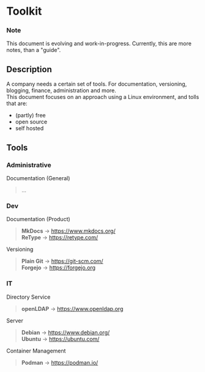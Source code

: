 # Toolkit
### Note
This document is evolving and work-in-progress. Currently, this are more notes, than a "guide".

## Description
A company needs a certain set of tools. For documentation, versioning, blogging, finance, administration and more.  
This document focuses on an approach using a Linux environment, and tolls that are:
- (partly) free
- open source
- self hosted  

## Tools
### Administrative
Documentation (General)  
> ...  


### Dev
Documentation (Product)
> **MkDocs** -> https://www.mkdocs.org/  
> **ReType** -> https://retype.com/  

Versioning  
> **Plain Git** -> https://git-scm.com/  
> **Forgejo** -> https://forgejo.org  


### IT
Directory Service  
> **openLDAP** -> https://www.openldap.org  

Server  
> **Debian** -> https://www.debian.org/  
> **Ubuntu** -> https://ubuntu.com/  

Container Management  
> **Podman** -> https://podman.io/  


